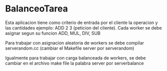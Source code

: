 BalanceoTarea
=============
Esta aplicacion  tiene como criterio de entrada por el cliente la operacion y las cantidades ejemplo:
ADD 2 3 (peticion del cliente).
Cada worker se debe asignar segun su funcion ADD, MUL, DIV, SUB

Para trabajar con asignacion aleatoria de workers se debe compilar serverandom.cc (cambiar el Makefile server por serverandom)

Igualmente para trabajar con carga balanceada de workers, se debe cambiar en el archivo make file la palabra server por serverbalance 
